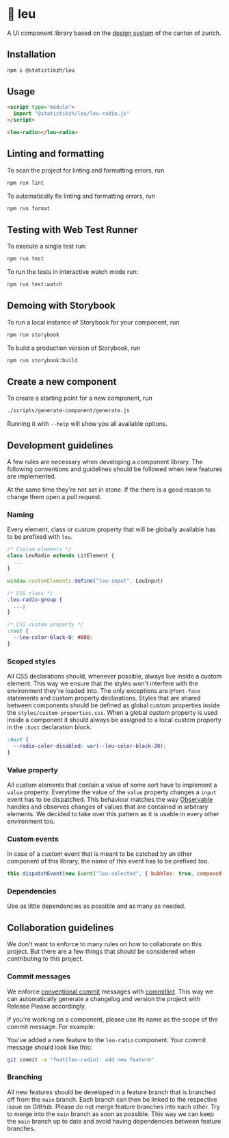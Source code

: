 # 🦁 leu

A UI component library based on the [design system](https://www.zh.ch/de/webangebote-entwickeln-und-gestalten.html) of the canton of zurich.

## Installation

```bash
npm i @statistikzh/leu
```

## Usage

```html
<script type="module">
  import "@statistikzh/leu/leu-radio.js"
</script>

<leu-radio></leu-radio>
```

## Linting and formatting

To scan the project for linting and formatting errors, run

```bash
npm run lint
```

To automatically fix linting and formatting errors, run

```bash
npm run format
```

## Testing with Web Test Runner

To execute a single test run:

```bash
npm run test
```

To run the tests in interactive watch mode run:

```bash
npm run test:watch
```

## Demoing with Storybook

To run a local instance of Storybook for your component, run

```bash
npm run storybook
```

To build a production version of Storybook, run

```bash
npm run storybook:build
```

## Create a new component

To create a starting point for a new component, run

```bash
./scripts/generate-component/generate.js
```

Running it with `--help` will show you all available options.

## Development guidelines

A few rules are necessary when developing a component library. The following conventions and guidelines should be followed when new features are implemented.

At the same time they're not set in stone. If the there is a good reason to change them open a pull request.

### Naming

Every element, class or custom property that will be globally available has to be prefixed with `leu`.

```js
/* Custom elements */
class LeuRadio extends LitElement {
  ...
}

window.customElements.define("leu-input", LeuInput)
```

```css
/* CSS class */
.leu-radio-group {
  ...;
}

/* CSS custom property */
:root {
  --leu-color-black-0: #000;
}
```

### Scoped styles

All CSS declarations should, whenever possible, always live inside a custom element. This way we ensure that the styles won't interfere with the environment they're loaded into.
The only exceptions are `@font-face` statements and custom property declarations.
Styles that are shared between components should be defined as global custom properties inside the `styles/custom-properties.css`.
When a global custom property is used inside a component it should always be assigned to a local custom property in the `:host` declaration block.

```css
:host {
  --radio-color-disabled: var(--leu-color-black-20);
}
```

### Value property

All custom elements that contain a value of some sort have to implement a `value` property.
Everytime the value of the `value` property changes a `input` event has to be dispatched.
This behaviour matches the way [Observable](https://observablehq.com) handles and observes changes of values that are contained in arbitrary elements. We decided to take over this pattern as it is usable in every other environment too.

### Custom events

In case of a custom event that is meant to be catched by an other component of this library, the name of this event has to be prefixed too.

```js
this.dispatchEvent(new Event("leu-selected", { bubbles: true, composed: true }))
```

### Dependencies

Use as little dependencies as possible and as many as needed.

## Collaboration guidelines

We don't want to enforce to many rules on how to collaborate on this project. But there are a few things that should be considered when contributing to this project.

### Commit messages

We enforce [conventional commit](https://www.conventionalcommits.org/en/v1.0.0/) messages with [commitlint](https://commitlint.js.org/#/). This way we can automatically generate a changelog and version the project with Release Please accordingly.

If you're working on a component, please use its name as the scope of the commit message.
For example:

You've added a new feature to the `leu-radio` component. Your commit message should look like this:

```bash
git commit -m "feat(leu-radio): add new feature"
```

### Branching

All new features should be developed in a feature branch that is branched off from the `main` branch. Each branch can then be linked to the respective issue on GitHub. Please do not merge feature branches into each other. Try to merge into the `main` branch as soon as possible. This way we can keep the `main` branch up to date and avoid having dependencies between feature branches.
